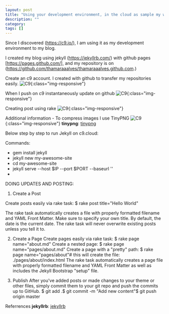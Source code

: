 ```yaml
---
layout: post
title: "Using your development environment, in the cloud as sample my website "
description: ""
category: 
tags: []
---
```


Since I discovered (https://c9.io/), I am using it as my development environment to my blog.

I created my blog using jekyll (https://jekyllrb.com/) with github pages [https://pages.github.com/], and
my repository is on (https://github.com/thamaraaalves/thamaraaalves.github.com.)

Create an c9 account. I created with github to transfer my repositories easily. 
![C9](/c9_root.png){:class="img-responsive"}

When I push on c9 instantaneously update on github 
![C9](/assets/img/github_master_branch.png){:class="img-responsive"}

Creating post using rake
![C9](/assets/img/creating_post_rake.png){:class="img-responsive"}

Additional information - To compress images I use TinyPNG
![C9](../assets/img/compress_images_tinypng.png){:class="img-responsive"}
**tinypng**: [tinypng]( https://tinypng.com/)  

Below step by step to run Jekyll on c9.cloud:

Commands:
- gem install jekyll
- jekyll new my-awesome-site
- cd my-awesome-site
- jekyll serve --host $IP --port $PORT --baseurl ''
- 

DOING UPDATES AND POSTING:

1. Create a Post

Create posts easily via rake task:
$ rake post title="Hello World"

The rake task automatically creates a file with properly formatted filename and YAML Front Matter. Make sure to specify your own title. By default, the date is the current date.
The rake task will never overwrite existing posts unless you tell it to.

2. Create a Page
Create pages easily via rake task:
$ rake page name="about.md"
Create a nested page:
$ rake page name="pages/about.md"
Create a page with a "pretty" path:
$ rake page name="pages/about"# this will create the file: ./pages/about/index.html
The rake task automatically creates a page file with properly formatted filename and YAML Front Matter as well as includes the Jekyll Bootstrap "setup" file.

3. Publish
After you've added posts or made changes to your theme or other files, simply commit them to your git repo and push the commits up to GitHub.
$ git add .$ git commit -m "Add new content"$ git push origin master


Referrences
**jekyllrb**: [jekyllrb](https://jekyllrb.com/docs/github-pages/)